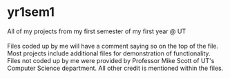 # yr1sem1
All of my projects from my first semester of my first year @ UT <br><br>
Files coded up by me will have a comment saying so on the top of the file. Most projects include additional files for demonstration of functionality. Files not coded up by me were provided by Professor Mike Scott of UT's Computer Science department. All other credit is mentioned within the files.
